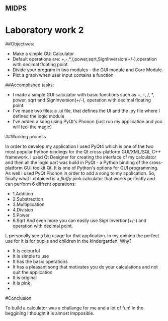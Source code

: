 ## MIDPS
# Laboratory work 2

##Objectives:

- Make a simple GUI Calculator
- Default operations are: +,-,*,/,power,sqrt,SignInversion(+/-),operation with decimal floating point.
- Divide your program in two modules - the GUI module and Core Module.
- Plot a graph when user input contains a function

##Accomplished tasks:

- I made a simple GUI calculator with basic functions such as +, -, /, *, power, sqrt and SignInversion(+/-), operation with decimal floating point.
- I've made two files: a .ui file, that defines the UI and the .py file where I defined the logic module
- I've added a song using PyQt's Phonon (just run my application and you will feel the magic)

##Working process

In order to develop my application I used PyQt4 which  is one of the two most popular Python bindings for the Qt cross-platform GUI/XML/SQL C++ framework. 
I used Qt Designer for creating the interface of my calculator and then all the logic part was build in PyQt - a Python binding of the cross-platform GUI toolkit Qt. It is one of Python's options for GUI programming. As well I used PyQt Phonon in order to add a song to my application. 
So, finally what I obtained is a *fluffy* pink calculator that works perfectly and can perform 6 diffrent operations:
* 1.Addition
* 2.Substraction
* 3.Multiplication
* 4.Division
* 5.Power
* 6.Sqrt
And even more you can easily use Sign Invertion(+/-) and operation with decimal point.

I, personally see a big usage for that application. In my opinion the perfect use for it is for pupils and children  in the kindergarden. Why? 
* It is colourful 
* It is simple to use
* It has the basic operations
* It has a pleasant song that motivates you do your calculations and not quit the application
* It is original
* It is pink
* 
#Conclusion

To build a calculator was a challange for me and a lot of fun! In the beggining I thought it is almost impposible.
